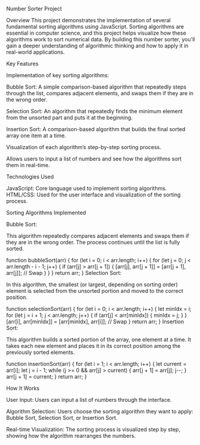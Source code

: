 Number Sorter Project

Overview
This project demonstrates the implementation of several fundamental sorting algorithms using JavaScript. 
Sorting algorithms are essential in computer science, and this project helps visualize how these algorithms work to sort numerical data. 
By building this number sorter, you'll gain a deeper understanding of algorithmic thinking and how to apply it in real-world applications.

Key Features

Implementation of key sorting algorithms:

Bubble Sort: A simple comparison-based algorithm that repeatedly steps through the list, compares adjacent elements, and swaps them if they are in the wrong order.

Selection Sort: An algorithm that repeatedly finds the minimum element from the unsorted part and puts it at the beginning.

Insertion Sort: A comparison-based algorithm that builds the final sorted array one item at a time.

Visualization of each algorithm’s step-by-step sorting process.

Allows users to input a list of numbers and see how the algorithms sort them in real-time.

Technologies Used

JavaScript: Core language used to implement sorting algorithms.
HTML/CSS: Used for the user interface and visualization of the sorting process.

Sorting Algorithms Implemented

Bubble Sort:

This algorithm repeatedly compares adjacent elements and swaps them if they are in the wrong order. The process continues until the list is fully sorted.

function bubbleSort(arr) {
  for (let i = 0; i < arr.length; i++) {
    for (let j = 0; j < arr.length - i - 1; j++) {
      if (arr[j] > arr[j + 1]) {
        [arr[j], arr[j + 1]] = [arr[j + 1], arr[j]]; // Swap
      }
    }
  }
  return arr;
}
Selection Sort:

In this algorithm, the smallest (or largest, depending on sorting order) element is selected from the unsorted portion and moved to the correct position.

function selectionSort(arr) {
  for (let i = 0; i < arr.length; i++) {
    let minIdx = i;
    for (let j = i + 1; j < arr.length; j++) {
      if (arr[j] < arr[minIdx]) {
        minIdx = j;
      }
    }
    [arr[i], arr[minIdx]] = [arr[minIdx], arr[i]]; // Swap
  }
  return arr;
}
Insertion Sort:

This algorithm builds a sorted portion of the array, one element at a time. It takes each new element and places it in its correct position among the previously sorted elements.

function insertionSort(arr) {
  for (let i = 1; i < arr.length; i++) {
    let current = arr[i];
    let j = i - 1;
    while (j >= 0 && arr[j] > current) {
      arr[j + 1] = arr[j];
      j--;
    }
    arr[j + 1] = current;
  }
  return arr;
}

How It Works

User Input: Users can input a list of numbers through the interface.

Algorithm Selection: Users choose the sorting algorithm they want to apply: Bubble Sort, Selection Sort, or Insertion Sort.

Real-time Visualization: The sorting process is visualized step by step, showing how the algorithm rearranges the numbers.
